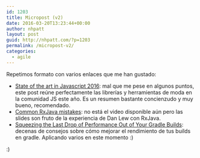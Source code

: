 ```yaml
---
id: 1203
title: Micropost (v2)
date: 2016-03-20T13:23:44+00:00
author: nhpatt
layout: post
guid: http://nhpatt.com/?p=1203
permalink: /micropost-v2/
categories:
  - agile
---
```

Repetimos formato con varios enlaces que me han gustado:

  * [State of the art in Javascript 2016](https://medium.com/javascript-and-opinions/state-of-the-art-javascript-in-2016-ab67fc68eb0b#.r1rstkz1g): mal que me pese en algunos puntos, este post reúne perfectamente las librerías y herramientas de moda en la comunidad JS este año. Es un resumen bastante concienzudo y muy bueno, recomendado.
  * [Common RxJava mistakes](https://speakerdeck.com/dlew/common-rxjava-mistakes): no está el video disponible aún pero las slides son fruto de la experiencia de Dan Lew con RxJava.
  * [Squeezing the Last Drop of Performance Out of Your Gradle Builds](https://speakerdeck.com/madisp/squeezing-the-last-drop-of-performance-out-of-your-gradle-builds-droidcon-paris-2015): decenas de consejos sobre cómo mejorar el rendimiento de tus builds en gradle. Aplicando varios en este momento :)

:)
